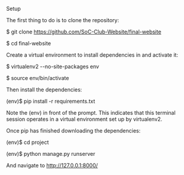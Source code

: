 
Setup

The first thing to do is to clone the repository:

$ git clone https://github.com/SoC-Club-Website/final-website

$ cd final-website

Create a virtual environment to install dependencies in and activate it:

$ virtualenv2 --no-site-packages env

$ source env/bin/activate

Then install the dependencies:

(env)$ pip install -r requirements.txt

Note the (env) in front of the prompt. This indicates that this terminal session operates in a virtual environment set up by virtualenv2.

Once pip has finished downloading the dependencies:

(env)$ cd project

(env)$ python manage.py runserver

And navigate to http://127.0.0.1:8000/
